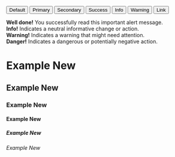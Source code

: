 
  <button type="button" class="btn btn-lg btn-default">Default</button>
  <button type="button" class="btn btn-primary">Primary</button>
  <button type="button" class="btn btn-secondary">Secondary</button>
  <button type="button" class="btn btn-success">Success</button>
 <button type="button" class="btn btn-info">Info</button>
 <button type="button" class="btn btn-warning">Warning</button>
 <button type="button" class="btn btn-link">Link</button>


 <div class="alert alert-success" role="alert">
    <strong>Well done!</strong> You successfully read this important alert message.
  </div>
<div class="alert alert-info">
  <strong>Info!</strong> Indicates a neutral informative change or action.
</div>
<div class="alert alert-warning">
<strong>Warning!</strong> Indicates a warning that might need attention.
</div>
<div class="alert alert-danger">
  <strong>Danger!</strong> Indicates a dangerous or potentially negative action.
</div>

  <h1>Example <span class="label label-default">New</span></h1>
  <h2>Example <span class="label label-default">New</span></h2>
  <h3>Example <span class="label label-default">New</span></h3>
  <h4>Example <span class="label label-default">New</span></h4>
  <h5>Example <span class="label label-default">New</span></h5>
  <h6>Example <span class="label label-default">New</span></h6>

